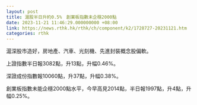 ```yaml
---
layout: post
title: 滬股半日升約0.5%　創業板指數未企穩2000點
date: 2023-11-21 11:46:29.000000000 +08:00
link: https://news.rthk.hk/rthk/ch/component/k2/1728727-20231121.htm
categories: rthk
---
```


滬深股市造好，房地產、汽車、光刻機、先進封裝概念股偏軟。

上證指數半日報3082點，升13點，升幅0.46%。

深證成份指數報10060點，升37點，升幅0.38%。

創業板指數未能企穩2000點水平，今早高見2014點，半日報1997點，升4點，升幅0.25%。
